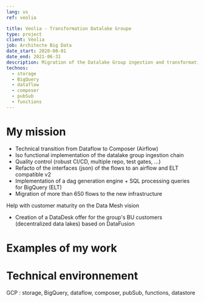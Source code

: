 ```yaml
---
lang: us
ref: veolia

title: Veolia - Transformation Datalake Groupe
type: project
client: Veolia
job: Architecte Big Data 
date_start: 2020-08-01
date_end: 2021-06-31
description: Migration of the Datalake Group ingestion and transformation chain
technos:
  - storage
  - BigQuery
  - dataflow
  - composer
  - pubSub
  - functions
---
```

# My mission

- Technical transition from Dataflow to Composer (Airflow)
- Iso functional implementation of the datalake group ingestion chain
- Quality control (robust CI/CD, multiple repo, test gates, …)
- Refacto of the interfaces (json) of the flows to an airflow and ELT compatible v2
- Implementation of a dag generation engine + SQL processing queries for BigQuery (ELT)
- Migration of more than 650 flows to the new infrastructure

Help with customer maturity on the Data Mesh vision
- Creation of a DataDesk offer for the group's BU customers (decentralized data lakes) based on DataFusion

# Examples of my work

# Technical environnement
GCP : storage, BigQuery, dataflow, composer, pubSub, functions, datastore